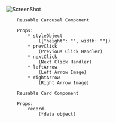 ![ScreenShot](https://repository-images.githubusercontent.com/204975529/a3dbc800-c9ee-11e9-9fc1-31cdd7a00a46)

```
    Reusable Carousal Component

    Props:
        * styleObject 
            ({"height": "", width: ""})
        * prevClick 
            (Previous Click Handler)
        * nextClick
            (Next Click Handler)
        * leftArrow
            (Left Arrow Image)
        * rightArrow
            (Right Arrow Image)
```
```
    Reusable Card Component
    
    Props:
        record
            (*data object)
```
